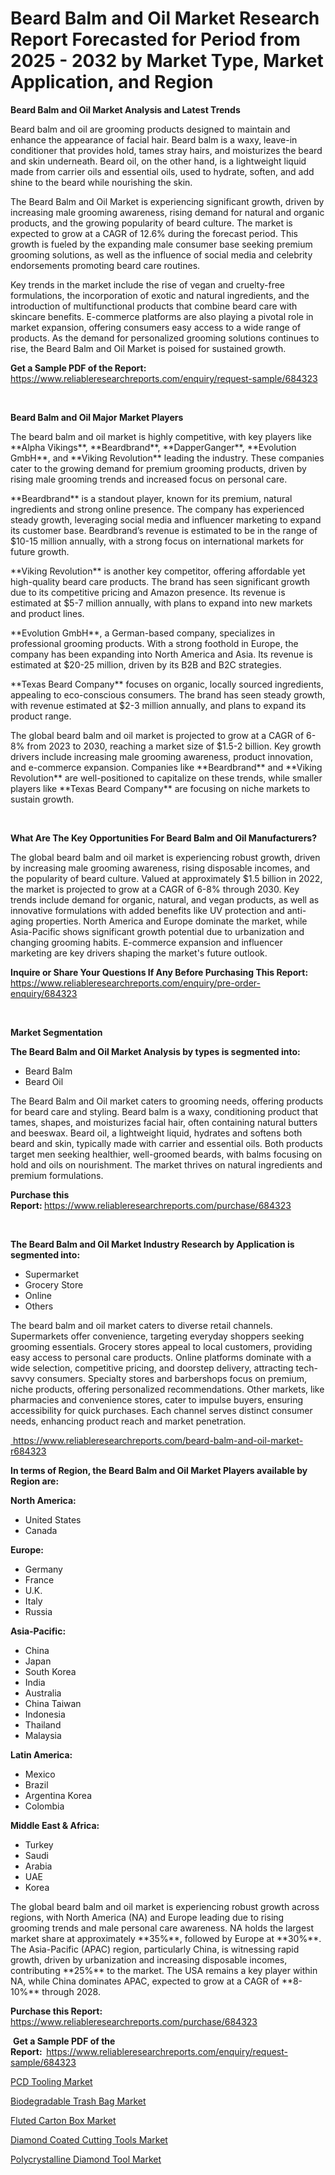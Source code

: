 <p><h1>Beard Balm and Oil Market Research Report Forecasted for Period from 2025 -  2032 by Market Type, Market Application, and Region</h1></p><p><strong>Beard Balm and Oil Market Analysis and Latest Trends</strong></p>
<p><p>Beard balm and oil are grooming products designed to maintain and enhance the appearance of facial hair. Beard balm is a waxy, leave-in conditioner that provides hold, tames stray hairs, and moisturizes the beard and skin underneath. Beard oil, on the other hand, is a lightweight liquid made from carrier oils and essential oils, used to hydrate, soften, and add shine to the beard while nourishing the skin.</p><p>The Beard Balm and Oil Market is experiencing significant growth, driven by increasing male grooming awareness, rising demand for natural and organic products, and the growing popularity of beard culture. The market is expected to grow at a CAGR of 12.6% during the forecast period. This growth is fueled by the expanding male consumer base seeking premium grooming solutions, as well as the influence of social media and celebrity endorsements promoting beard care routines.</p><p>Key trends in the market include the rise of vegan and cruelty-free formulations, the incorporation of exotic and natural ingredients, and the introduction of multifunctional products that combine beard care with skincare benefits. E-commerce platforms are also playing a pivotal role in market expansion, offering consumers easy access to a wide range of products. As the demand for personalized grooming solutions continues to rise, the Beard Balm and Oil Market is poised for sustained growth.</p></p>
<p><strong>Get a Sample PDF of the Report:&nbsp;</strong> <a href="https://www.reliableresearchreports.com/enquiry/request-sample/684323?utm_campaign=28&utm_medium=2&utm_source=Github&utm_content=ia&utm_term=20012025&utm_id=beard-balm-and-oil">https://www.reliableresearchreports.com/enquiry/request-sample/684323</a></p>
<p>&nbsp;</p>
<p><strong>Beard Balm and Oil Major Market Players</strong></p>
<p><p>The beard balm and oil market is highly competitive, with key players like **Alpha Vikings**, **Beardbrand**, **DapperGanger**, **Evolution GmbH**, and **Viking Revolution** leading the industry. These companies cater to the growing demand for premium grooming products, driven by rising male grooming trends and increased focus on personal care.</p><p>**Beardbrand** is a standout player, known for its premium, natural ingredients and strong online presence. The company has experienced steady growth, leveraging social media and influencer marketing to expand its customer base. Beardbrand’s revenue is estimated to be in the range of $10-15 million annually, with a strong focus on international markets for future growth.</p><p>**Viking Revolution** is another key competitor, offering affordable yet high-quality beard care products. The brand has seen significant growth due to its competitive pricing and Amazon presence. Its revenue is estimated at $5-7 million annually, with plans to expand into new markets and product lines.</p><p>**Evolution GmbH**, a German-based company, specializes in professional grooming products. With a strong foothold in Europe, the company has been expanding into North America and Asia. Its revenue is estimated at $20-25 million, driven by its B2B and B2C strategies.</p><p>**Texas Beard Company** focuses on organic, locally sourced ingredients, appealing to eco-conscious consumers. The brand has seen steady growth, with revenue estimated at $2-3 million annually, and plans to expand its product range.</p><p>The global beard balm and oil market is projected to grow at a CAGR of 6-8% from 2023 to 2030, reaching a market size of $1.5-2 billion. Key growth drivers include increasing male grooming awareness, product innovation, and e-commerce expansion. Companies like **Beardbrand** and **Viking Revolution** are well-positioned to capitalize on these trends, while smaller players like **Texas Beard Company** are focusing on niche markets to sustain growth.</p></p>
<p>&nbsp;</p>
<p><strong>What Are The Key Opportunities For Beard Balm and Oil Manufacturers?</strong></p>
<p><p>The global beard balm and oil market is experiencing robust growth, driven by increasing male grooming awareness, rising disposable incomes, and the popularity of beard culture. Valued at approximately $1.5 billion in 2022, the market is projected to grow at a CAGR of 6-8% through 2030. Key trends include demand for organic, natural, and vegan products, as well as innovative formulations with added benefits like UV protection and anti-aging properties. North America and Europe dominate the market, while Asia-Pacific shows significant growth potential due to urbanization and changing grooming habits. E-commerce expansion and influencer marketing are key drivers shaping the market's future outlook.</p></p>
<p><strong>Inquire or Share Your Questions If Any Before Purchasing This Report:</strong> <a href="https://www.reliableresearchreports.com/enquiry/pre-order-enquiry/684323?utm_campaign=28&utm_medium=2&utm_source=Github&utm_content=ia&utm_term=20012025&utm_id=beard-balm-and-oil">https://www.reliableresearchreports.com/enquiry/pre-order-enquiry/684323</a></p>
<p>&nbsp;</p>
<p><strong>Market Segmentation</strong></p>
<p><strong>The Beard Balm and Oil Market Analysis by types is segmented into:</strong></p>
<p><ul><li>Beard Balm</li><li>Beard Oil</li></ul></p>
<p><p>The Beard Balm and Oil market caters to grooming needs, offering products for beard care and styling. Beard balm is a waxy, conditioning product that tames, shapes, and moisturizes facial hair, often containing natural butters and beeswax. Beard oil, a lightweight liquid, hydrates and softens both beard and skin, typically made with carrier and essential oils. Both products target men seeking healthier, well-groomed beards, with balms focusing on hold and oils on nourishment. The market thrives on natural ingredients and premium formulations.</p></p>
<p><strong>Purchase this Report:&nbsp;</strong><a href="https://www.reliableresearchreports.com/purchase/684323?utm_campaign=28&utm_medium=2&utm_source=Github&utm_content=ia&utm_term=20012025&utm_id=beard-balm-and-oil">https://www.reliableresearchreports.com/purchase/684323</a></p>
<p>&nbsp;</p>
<p><strong>The Beard Balm and Oil Market Industry Research by Application is segmented into:</strong></p>
<p><ul><li>Supermarket</li><li>Grocery Store</li><li>Online</li><li>Others</li></ul></p>
<p><p>The beard balm and oil market caters to diverse retail channels. Supermarkets offer convenience, targeting everyday shoppers seeking grooming essentials. Grocery stores appeal to local customers, providing easy access to personal care products. Online platforms dominate with a wide selection, competitive pricing, and doorstep delivery, attracting tech-savvy consumers. Specialty stores and barbershops focus on premium, niche products, offering personalized recommendations. Other markets, like pharmacies and convenience stores, cater to impulse buyers, ensuring accessibility for quick purchases. Each channel serves distinct consumer needs, enhancing product reach and market penetration.</p></p>
<p><a href="https://www.reliableresearchreports.com/beard-balm-and-oil-market-r684323?utm_campaign=28&utm_medium=2&utm_source=Github&utm_content=ia&utm_term=20012025&utm_id=beard-balm-and-oil">&nbsp;https://www.reliableresearchreports.com/beard-balm-and-oil-market-r684323</a></p>
<p><strong>In terms of Region, the Beard Balm and Oil Market Players available by Region are:</strong></p>
<p>
    <p> <strong> North America: </strong>
        <ul>
            <li>United States</li>
            <li>Canada</li>
        </ul>
        </p> 
    <p> <strong> Europe: </strong>
        <ul>
            <li>Germany</li>
            <li>France</li>
            <li>U.K.</li>
            <li>Italy</li>
            <li>Russia</li>
        </ul>
        </p> 
    <p> <strong> Asia-Pacific: </strong>
        <ul>
            <li>China</li>
            <li>Japan</li>
            <li>South Korea</li>
            <li>India</li>
            <li>Australia</li>
            <li>China Taiwan</li>
            <li>Indonesia</li>
            <li>Thailand</li>
            <li>Malaysia</li>
        </ul>
        </p> 
    <p> <strong> Latin America: </strong>
        <ul>
            <li>Mexico</li>
            <li>Brazil</li>
            <li>Argentina Korea</li>
            <li>Colombia</li>
        </ul>
        </p> 
    <p> <strong> Middle East & Africa: </strong>
        <ul>
            <li>Turkey</li>
            <li>Saudi</li>
            <li>Arabia</li>
            <li>UAE</li>
            <li>Korea</li>
        </ul>
    </p>
    </p>
<p><p>The global beard balm and oil market is experiencing robust growth across regions, with North America (NA) and Europe leading due to rising grooming trends and male personal care awareness. NA holds the largest market share at approximately **35%**, followed by Europe at **30%**. The Asia-Pacific (APAC) region, particularly China, is witnessing rapid growth, driven by urbanization and increasing disposable incomes, contributing **25%** to the market. The USA remains a key player within NA, while China dominates APAC, expected to grow at a CAGR of **8-10%** through 2028.</p></p>
<p><strong>Purchase this Report: </strong><a href="https://www.reliableresearchreports.com/purchase/684323?utm_campaign=28&utm_medium=2&utm_source=Github&utm_content=ia&utm_term=20012025&utm_id=beard-balm-and-oil">https://www.reliableresearchreports.com/purchase/684323</a></p>
<p>&nbsp;<strong>Get a Sample PDF of the Report:&nbsp;&nbsp;</strong><a href="https://www.reliableresearchreports.com/enquiry/request-sample/684323?utm_campaign=28&utm_medium=2&utm_source=Github&utm_content=ia&utm_term=20012025&utm_id=beard-balm-and-oil">https://www.reliableresearchreports.com/enquiry/request-sample/684323</a></p>
<p><strong></strong></p>
<p><p><a href="https://github.com/LilianFaulkner65/Market-Research-Report-List-1/blob/main/pcd-tooling-market.md?utm_campaign=28&utm_medium=2&utm_source=Github&utm_content=ia&utm_term=20012025&utm_id=beard-balm-and-oil">PCD Tooling Market</a></p><p><a href="https://github.com/SamiaChowdhury801/Market-Research-Report-List-1/blob/main/biodegradable-trash-bag-market.md?utm_campaign=28&utm_medium=2&utm_source=Github&utm_content=ia&utm_term=20012025&utm_id=beard-balm-and-oil">Biodegradable Trash Bag Market</a></p><p><a href="https://github.com/AKSHATREPORTPRIME/Market-Research-Report-List-6/blob/main/fluted-carton-box-market.md?utm_campaign=28&utm_medium=2&utm_source=Github&utm_content=ia&utm_term=20012025&utm_id=beard-balm-and-oil">Fluted Carton Box Market</a></p><p><a href="https://github.com/lehumiston1971679/Market-Research-Report-List-1/blob/main/diamond-coated-cutting-tools-market.md?utm_campaign=28&utm_medium=2&utm_source=Github&utm_content=ia&utm_term=20012025&utm_id=beard-balm-and-oil">Diamond Coated Cutting Tools Market</a></p><p><a href="https://github.com/rileymgdorcas/Market-Research-Report-List-1/blob/main/polycrystalline-diamond-tool-market.md?utm_campaign=28&utm_medium=2&utm_source=Github&utm_content=ia&utm_term=20012025&utm_id=beard-balm-and-oil">Polycrystalline Diamond Tool Market</a></p></p>